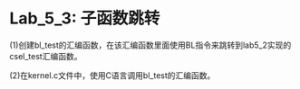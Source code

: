 <!--
 * @Author: Chengsen Dong 1034029664@qq.com
 * @Date: 2023-05-20 17:54:53
 * @LastEditors: Chengsen Dong 1034029664@qq.com
 * @LastEditTime: 2023-05-20 17:56:19
 * @FilePath: /OpenOS/src/arm64/lab5_3/README.md
 * @Description: 
 * Copyright (c) 2023 by ${git_name_email}(www.github.com/xddcore), All Rights Reserved. 
-->
# Lab_5_3: 子函数跳转

(1)创建bl_test的汇编函数，在该汇编函数里面使用BL指令来跳转到lab5_2实现的csel_test汇编函数。

(2)在kernel.c文件中，使用C语言调用bl_test的汇编函数。